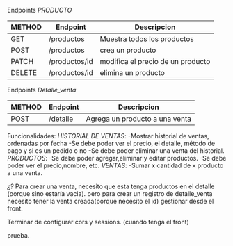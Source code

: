 
Endpoints *PRODUCTO*

| METHOD      | Endpoint     |Descripcion                       |    
|----------   |---------     |----------                        |
| GET         | /productos   |Muestra  todos los productos      |
| POST        | /productos   | crea un producto                 |
| PATCH       | /productos/id| modifica el precio de un producto|
| DELETE      | /productos/id| elimina un producto              |



Endpoints *Detalle_venta*

| METHOD      | Endpoint      |Descripcion                                |    
|----------   |---------      |----------                                 |
| POST        | /detalle      |Agrega un producto a una venta             |


Funcionalidades: 
    *HISTORIAL DE VENTAS*: 
        -Mostrar historial de ventas, ordenadas por fecha 
        -Se debe poder ver el precio, el detalle, método de pago y si es un pedido o no
        -Se debe poder eliminar una venta del historial.
    *PRODUCTOS*:
        -Se debe poder agregar,eliminar y editar productos.
        -Se debe poder ver el precio,nombre, etc.
    *VENTAS*:
        -Sumar x cantidad de x producto a una venta.

    

*¿?* Para crear una venta, necesito que esta tenga productos en el detalle (porque sino estaría vacia).
    pero para crear un registro de detalle_venta necesito tener la venta creada(porque necesito el id)
    gestionar desde el front.  


Terminar de configurar cors y sessions. (cuando tenga el front)


prueba.
